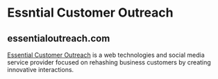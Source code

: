 <h1>Essntial Customer Outreach</h1>
<h2>essentialoutreach.com</h2>

[Essential Customer Outreach](http://essentialoutreach.com) is a web technologies and social media service provider focused on rehashing business customers by creating innovative interactions.
